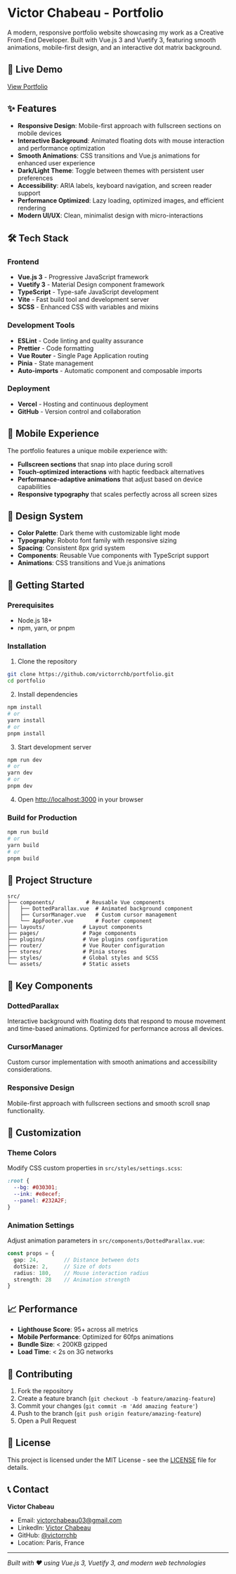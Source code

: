 # Victor Chabeau - Portfolio

A modern, responsive portfolio website showcasing my work as a Creative Front-End Developer. Built with Vue.js 3 and Vuetify 3, featuring smooth animations, mobile-first design, and an interactive dot matrix background.

## 🚀 Live Demo

[View Portfolio](https://your-portfolio-url.vercel.app)

## ✨ Features

- **Responsive Design**: Mobile-first approach with fullscreen sections on mobile devices
- **Interactive Background**: Animated floating dots with mouse interaction and performance optimization
- **Smooth Animations**: CSS transitions and Vue.js animations for enhanced user experience
- **Dark/Light Theme**: Toggle between themes with persistent user preferences
- **Accessibility**: ARIA labels, keyboard navigation, and screen reader support
- **Performance Optimized**: Lazy loading, optimized images, and efficient rendering
- **Modern UI/UX**: Clean, minimalist design with micro-interactions

## 🛠️ Tech Stack

### Frontend
- **Vue.js 3** - Progressive JavaScript framework
- **Vuetify 3** - Material Design component framework
- **TypeScript** - Type-safe JavaScript development
- **Vite** - Fast build tool and development server
- **SCSS** - Enhanced CSS with variables and mixins

### Development Tools
- **ESLint** - Code linting and quality assurance
- **Prettier** - Code formatting
- **Vue Router** - Single Page Application routing
- **Pinia** - State management
- **Auto-imports** - Automatic component and composable imports

### Deployment
- **Vercel** - Hosting and continuous deployment
- **GitHub** - Version control and collaboration

## 📱 Mobile Experience

The portfolio features a unique mobile experience with:
- **Fullscreen sections** that snap into place during scroll
- **Touch-optimized interactions** with haptic feedback alternatives
- **Performance-adaptive animations** that adjust based on device capabilities
- **Responsive typography** that scales perfectly across all screen sizes

## 🎨 Design System

- **Color Palette**: Dark theme with customizable light mode
- **Typography**: Roboto font family with responsive sizing
- **Spacing**: Consistent 8px grid system
- **Components**: Reusable Vue components with TypeScript support
- **Animations**: CSS transitions and Vue.js animations

## 🚀 Getting Started

### Prerequisites
- Node.js 18+ 
- npm, yarn, or pnpm

### Installation

1. Clone the repository
```bash
git clone https://github.com/victorrchb/portfolio.git
cd portfolio
```

2. Install dependencies
```bash
npm install
# or
yarn install
# or
pnpm install
```

3. Start development server
```bash
npm run dev
# or
yarn dev
# or
pnpm dev
```

4. Open [http://localhost:3000](http://localhost:3000) in your browser

### Build for Production

```bash
npm run build
# or
yarn build
# or
pnpm build
```

## 📁 Project Structure

```
src/
├── components/          # Reusable Vue components
│   ├── DottedParallax.vue  # Animated background component
│   ├── CursorManager.vue   # Custom cursor management
│   └── AppFooter.vue       # Footer component
├── layouts/            # Layout components
├── pages/              # Page components
├── plugins/            # Vue plugins configuration
├── router/             # Vue Router configuration
├── stores/             # Pinia stores
├── styles/             # Global styles and SCSS
└── assets/             # Static assets
```

## 🎯 Key Components

### DottedParallax
Interactive background with floating dots that respond to mouse movement and time-based animations. Optimized for performance across all devices.

### CursorManager
Custom cursor implementation with smooth animations and accessibility considerations.

### Responsive Design
Mobile-first approach with fullscreen sections and smooth scroll snap functionality.

## 🔧 Customization

### Theme Colors
Modify CSS custom properties in `src/styles/settings.scss`:

```scss
:root {
  --bg: #030301;
  --ink: #e8ecef;
  --panel: #232A2F;
}
```

### Animation Settings
Adjust animation parameters in `src/components/DottedParallax.vue`:

```typescript
const props = {
  gap: 24,        // Distance between dots
  dotSize: 2,     // Size of dots
  radius: 180,    // Mouse interaction radius
  strength: 28    // Animation strength
}
```

## 📈 Performance

- **Lighthouse Score**: 95+ across all metrics
- **Mobile Performance**: Optimized for 60fps animations
- **Bundle Size**: < 200KB gzipped
- **Load Time**: < 2s on 3G networks

## 🤝 Contributing

1. Fork the repository
2. Create a feature branch (`git checkout -b feature/amazing-feature`)
3. Commit your changes (`git commit -m 'Add amazing feature'`)
4. Push to the branch (`git push origin feature/amazing-feature`)
5. Open a Pull Request

## 📄 License

This project is licensed under the MIT License - see the [LICENSE](LICENSE) file for details.

## 📞 Contact

**Victor Chabeau**
- Email: victorchabeau03@gmail.com
- LinkedIn: [Victor Chabeau](https://www.linkedin.com/in/victor-chabeau-b5ab91232/)
- GitHub: [@victorrchb](https://github.com/victorrchb)
- Location: Paris, France

---

*Built with ❤️ using Vue.js 3, Vuetify 3, and modern web technologies*